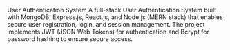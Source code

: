 
User Authentication System A full-stack User Authentication System built with MongoDB, Express.js, React.js, and Node.js (MERN stack) that enables secure user registration, login, and session management. The project implements JWT (JSON Web Tokens) for authentication and Bcrypt for password hashing to ensure secure access.
